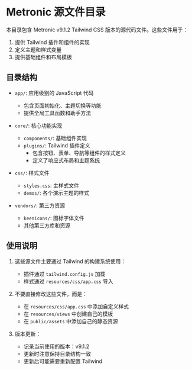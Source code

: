 # Metronic 源文件目录

本目录包含 Metronic v9.1.2 Tailwind CSS 版本的源代码文件。这些文件用于：

1. 提供 Tailwind 插件和组件的实现
2. 定义主题和样式变量
3. 提供基础组件和布局模板

## 目录结构

- `app/`: 应用级别的 JavaScript 代码

  - 包含页面初始化、主题切换等功能
  - 提供全局工具函数和助手方法

- `core/`: 核心功能实现

  - `components/`: 基础组件实现
  - `plugins/`: Tailwind 插件定义
    - 包含按钮、表单、导航等组件的样式定义
    - 定义了响应式布局和主题系统

- `css/`: 样式文件

  - `styles.css`: 主样式文件
  - `demos/`: 各个演示主题的样式

- `vendors/`: 第三方资源
  - `keenicons/`: 图标字体文件
  - 其他第三方库和资源

## 使用说明

1. 这些源文件主要通过 Tailwind 的构建系统使用：

   - 插件通过 `tailwind.config.js` 加载
   - 样式通过 `resources/css/app.css` 导入

2. 不要直接修改这些文件，而是：

   - 在 `resources/css/app.css` 中添加自定义样式
   - 在 `resources/views` 中创建自己的模板
   - 在 `public/assets` 中添加自己的静态资源

3. 版本更新：
   - 记录当前使用的版本：v9.1.2
   - 更新时注意保持目录结构一致
   - 更新后可能需要重新配置 Tailwind

